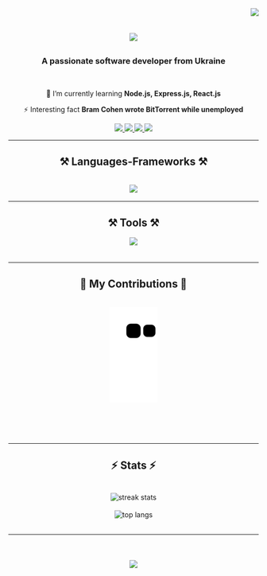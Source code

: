 <img align="right" src="https://visitor-badge.laobi.icu/badge?page_id=dev-hemul.dev-hemul" />

<h1 align="center">
    <img src="https://readme-typing-svg.herokuapp.com/?font=Righteous&size=35&center=true&vCenter=true&width=500&height=70&duration=4000&lines=Hi+There!+👋;+I'm+Evgenij!;" />
</h1>

<h3 align="center">A passionate software developer from Ukraine</h3>

<br/>

<div align="center">

🌱 I’m currently learning **Node.js, Express.js, React.js**

⚡ Interesting fact **Bram Cohen wrote BitTorrent while unemployed**

 </div>

<div align="center">
  <a href="https://t.me/Evgenij_Veter">
    <img src="https://img.shields.io/badge/telegram-26A5E4?style=for-the-badge&logo=Telegram&logoColor=white">
  </a>  
  <a href="mailto:dev.hemulll@gmail.com">
    <img src="https://img.shields.io/badge/Gmail-333333?style=for-the-badge&logo=gmail&logoColor=red">
  </a>
  <a href="#">
    <img src="https://img.shields.io/badge/LinkedIn-0077B5?style=for-the-badge&logo=linkedin&logoColor=white">
  </a>
  <a href="#">
     <img src="https://img.shields.io/badge/Portfolio-003648?style=for-the-badge&logo=codementor&logoColor=white">
  </a>
</div>

 <hr/>

<h2 align="center">⚒️ Languages-Frameworks ⚒️</h2>
<br/>
<div align="center">
    <img src="https://skillicons.dev/icons?i=html,css,svg,sass,bootstrap,tailwind,gulp,javascript,typescript,react,redux,nodejs,express,firebase,mongodb,nextjs,electron,jest" />
</div>
<hr/>

<h2 align="center">⚒️ Tools ⚒️</h2>
<div align="center">
    <img src="https://skillicons.dev/icons?i=webstorm,vscode,sublime,codepen,babel,docker,github,git,figma,md,npm,yarn,ps,postman,pug,vercel,vite,webpack" /><br>
</div>
<br/>
<hr/>

<div align="center">
  <h2>🐍 My Contributions 🐍</h2>
  <br>
  <picture>
  <source media="(prefers-color-scheme: dark)" srcset="dist/snake.svg" />
  <source media="(prefers-color-scheme: light)" srcset="dist/snake.svg" />
  <img alt="github-snake" src="dist/snake.svg" />
</picture>

<br/><br/><br/>
</div>

<hr/>

<h2 align="center">⚡ Stats ⚡</h2>
<br>
<div align=center>
  <img width=390 src="https://github-readme-streak-stats-salesp07.vercel.app/?user=dev-hemul&count_private=true&theme=react&border_radius=10" alt="streak stats"/>
  <br/>
  <br/>
  <img width=325 align="center" src="https://github-readme-stats-salesp07.vercel.app/api/top-langs/?username=dev-hemul&langs_count=8&layout=compact&theme=react&border_radius=10&size_weight=0.5&count_weight=0.5&exclude_repo=github-readme-stats" alt="top langs" />
</div>
<br>
<hr/>
<h1 align="center">
    <img src="https://readme-typing-svg.herokuapp.com/?font=Righteous&size=35&center=true&vCenter=true&width=600&height=70&duration=6000&lines=Send+me+a+message+on+Telegram;Thanks+for+visiting+✌️;" />
</h1>



